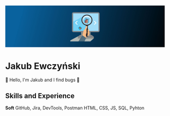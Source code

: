 ![I am GitHub Readme Generator's creator](https://github.com/9n9v/9n9v/blob/main/software-testing-banner.jpg)

# Jakub Ewczyński
👋 Hello, I'm Jakub and I find bugs :bug:

## Skills and Experience
__Soft__
GitHub, Jira, DevTools, Postman
HTML, CSS, JS, SQL, Pyhton


